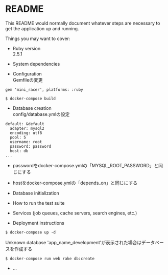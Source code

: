 # README

This README would normally document whatever steps are necessary to get the
application up and running.

Things you may want to cover:

* Ruby version  
2.5.1

* System dependencies

* Configuration  
Gemfileの変更

```
gem 'mini_racer', platforms: :ruby
```

```
$ docker-compose build
```

* Database creation  
config/database.ymlの設定

```
default: &default
  adapter: mysql2
  encoding: utf8
  pool: 5
  username: root
  password: password
  host: db
...
```
* passwordをdocker-compose.ymlの「MYSQL_ROOT_PASSWORD」と同じにする
* hostをdocker-compose.ymlの「depends_on」と同じにする

* Database initialization

* How to run the test suite

* Services (job queues, cache servers, search engines, etc.)

* Deployment instructions

```
$ docker-compose up -d
```

Unknown database 'app_name_development'が表示された場合はデータベースを作成する

```
$ docker-compose run web rake db:create
```

* ...
